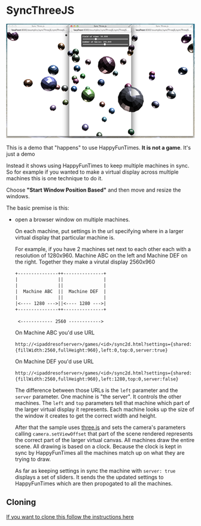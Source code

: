 SyncThreeJS
===========

<img src="screenshot.png" />

This is a demo that "happens" to use HappyFunTimes.
**It is not a game**. It's just a demo

Instead it shows using HappyFunTimes to keep multiple
machines in sync. So for example if you wanted
to make a virtual display across multiple machines
this is one technique to do it.

Choose **"Start Window Position Based"** and then move and resize the windows.

The basic premise is this:

*   open a browser window on multiple machines.

    On each machine, put settings in the url specifying where in a larger virtual display that
    particular machine is.

    For example, if you have 2 machines set next to each other each with a resolution of 1280x960.
    Machine ABC on the left and Machine DEF on the right. Together they make a virutal display
    2560x960

        +---------------++---------------+
        |               ||               |
        |               ||               |
        |  Machine ABC  ||  Machine DEF  |
        |               ||               |
        |<---- 1280 --->||<---- 1280 --->|
        +---------------++---------------+

         <------------ 2560 ------------>

    On Machine ABC you'd use URL

        http://<ipaddresofserver>/games/<id>/sync2d.html?settings={shared:{fillWidth:2560,fullHeight:960},left:0,top:0,server:true}

    On Machine DEF you'd use URL

        http://<ipaddresofserver>/games/<id>/sync2d.html?settings={shared:{fillWidth:2560,fullHeight:960},left:1280,top:0,server:false}

    The difference between those URLs is the `left` parameter and the `server` parameter.
    One machine is "the server". It controls the other machines. The `left` and `top` parameters
    tell that machine which part of the larger virtual display it represents. Each machine looks up the size
    of the window it creates to get the correct width and height.

    After that the sample uses [three.js](http://threejs.org) and sets the camera's parameters calling
    `camera.setViewOffset` that part of the scene rendered represents
    the correct part of the larger virtual canvas. All machines draw the entire scene.
    All drawing is based on a clock. Because the clock is kept in sync by HappyFunTimes
    all the machines match up on what they are trying to draw.

    As far as keeping settings in sync the machine with `server: true` displays a set of sliders.
    It sends the the updated settings to HappyFunTimes which are then propogated to all the machines.


Cloning
-------

[If you want to clone this follow the instructions here](https://github.com/greggman/HappyFunTimes/blob/master/docs/makinggames.md)




